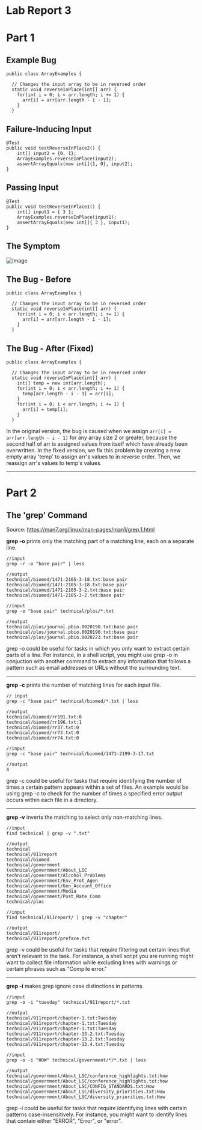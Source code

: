 # __Lab Report 3__

# Part 1
## Example Bug
```
public class ArrayExamples {

  // Changes the input array to be in reversed order
  static void reverseInPlace(int[] arr) {
    for(int i = 0; i < arr.length; i += 1) {
      arr[i] = arr[arr.length - i - 1];
    }
  }
```
## Failure-Inducing Input
```
@Test
public void testReverseInPlace2() {
    int[] input2 = {0, 1};
    ArrayExamples.reverseInPlace(input2);
    assertArrayEquals(new int[]{1, 0}, input2);
}
```
## Passing Input
```
@Test 
public void testReverseInPlace1() {
    int[] input1 = { 3 };
    ArrayExamples.reverseInPlace(input1);
    assertArrayEquals(new int[]{ 3 }, input1);
}
```
## The Symptom

![image](https://github.com/theryanfo/cse15l-lab-reports/assets/156359755/c3a53580-d70a-46cb-86e2-2dfd6ae27ee5)

## The Bug - Before
```
public class ArrayExamples {

  // Changes the input array to be in reversed order
  static void reverseInPlace(int[] arr) {
    for(int i = 0; i < arr.length; i += 1) {
      arr[i] = arr[arr.length - i - 1];
    }
  }
```
## The Bug - After (Fixed)
```
public class ArrayExamples {

  // Changes the input array to be in reversed order
  static void reverseInPlace(int[] arr) {
    int[] temp = new int[arr.length];
    for(int i = 0; i < arr.length; i += 1) {
      temp[arr.length - i - 1] = arr[i];
    }
    for(int i = 0; i < arr.length; i += 1) {
      arr[i] = temp[i];
    }
  }
```
In the original version, the bug is caused when we assign `arr[i] = arr[arr.length - i - 1]` for any array size 2 or greater, because the second half of arr is assigned values from itself which have already been overwritten. In the fixed version, we fix this problem by creating a new empty array 'temp' to assign arr's values to in reverse order. Then, we reassign arr's values to temp's values.

***
# Part 2
## The 'grep' Command
Source: https://man7.org/linux/man-pages/man1/grep.1.html

**grep -o** prints only the matching part of a matching line, each on a separate line.
```
//input
grep -r -o "base pair" | less

//output
technical/biomed/1471-2105-3-18.txt:base pair
technical/biomed/1471-2105-3-18.txt:base pair
technical/biomed/1471-2105-3-2.txt:base pair
technical/biomed/1471-2105-3-2.txt:base pair
```
```
//input
grep -o "base pair" technical/plos/*.txt

//output
technical/plos/journal.pbio.0020190.txt:base pair
technical/plos/journal.pbio.0020190.txt:base pair
technical/plos/journal.pbio.0020223.txt:base pair
```
grep -o could be useful for tasks in which you only want to extract certain parts of a line. For instance, in a shell script, you might use grep -o in conjuction with another command to extract any information that follows a pattern such as email addresses or URLs without the surrounding text.
***
**grep -c** prints the number of matching lines for each input file.
```
// input
grep -c "base pair" technical/biomed/*.txt | less

//output
technical/biomed/rr191.txt:0
technical/biomed/rr196.txt:1
technical/biomed/rr37.txt:0
technical/biomed/rr73.txt:0
technical/biomed/rr74.txt:0
```
```
//input
grep -c "base pair" technical/biomed/1471-2199-3-17.txt

//output
4
```
grep -c could be useful for tasks that require identifying the number of times a certain pattern appears within a set of files. An example would be using grep -c to check for the number of times a specified error output occurs within each file in a directory.
***
**grep -v** inverts the matching to select only non-matching lines.
```
//input
find technical | grep -v ".txt"

//output
technical
technical/911report
technical/biomed
technical/government
technical/government/About_LSC
technical/government/Alcohol_Problems
technical/government/Env_Prot_Agen
technical/government/Gen_Account_Office
technical/government/Media
technical/government/Post_Rate_Comm
technical/plos
```
```
//input
find technical/911report/ | grep -v "chapter"

//output
technical/911report/
technical/911report/preface.txt
```
grep -v could be useful for tasks that require filtering out certain lines that aren't relevant to the task. For instance, a shell script you are running might want to collect file information while excluding lines with warnings or certain phrases such as "Compile error."
***
**grep -i** makes grep ignore case distinctions in patterns.
```
//input
grep -o -i "tuesday" technical/911report/*.txt

//output
technical/911report/chapter-1.txt:Tuesday
technical/911report/chapter-1.txt:Tuesday
technical/911report/chapter-1.txt:Tuesday
technical/911report/chapter-13.2.txt:Tuesday
technical/911report/chapter-13.2.txt:Tuesday
technical/911report/chapter-13.4.txt:Tuesday
```
```
//input
grep -o -i "HOW" technical/government/*/*.txt | less

//output
technical/government/About_LSC/conference_highlights.txt:how
technical/government/About_LSC/conference_highlights.txt:how
technical/government/About_LSC/CONFIG_STANDARDS.txt:How
technical/government/About_LSC/diversity_priorities.txt:How
technical/government/About_LSC/diversity_priorities.txt:How
```
grep -i could be useful for tasks that require identifying lines with certain patterns case-insensitively. For instance, you might want to identify lines that contain either "ERROR", "Error", or "error".

